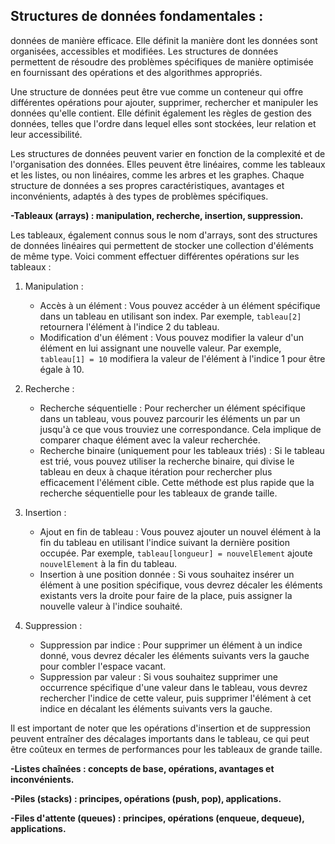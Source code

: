 ## **Structures de données fondamentales :**

données de manière efficace. Elle définit la manière dont les données sont organisées, accessibles et modifiées. Les structures de données permettent de résoudre des problèmes spécifiques de manière optimisée en fournissant des opérations et des algorithmes appropriés.

Une structure de données peut être vue comme un conteneur qui offre différentes opérations pour ajouter, supprimer, rechercher et manipuler les données qu'elle contient. Elle définit également les règles de gestion des données, telles que l'ordre dans lequel elles sont stockées, leur relation et leur accessibilité.

Les structures de données peuvent varier en fonction de la complexité et de l'organisation des données. Elles peuvent être linéaires, comme les tableaux et les listes, ou non linéaires, comme les arbres et les graphes. Chaque structure de données a ses propres caractéristiques, avantages et inconvénients, adaptés à des types de problèmes spécifiques.

**-Tableaux (arrays) : manipulation, recherche, insertion, suppression.**

Les tableaux, également connus sous le nom d'arrays, sont des structures de données linéaires qui permettent de stocker une collection d'éléments de même type. Voici comment effectuer différentes opérations sur les tableaux :

1. Manipulation :
   - Accès à un élément : Vous pouvez accéder à un élément spécifique dans un tableau en utilisant son index. Par exemple, `tableau[2]` retournera l'élément à l'indice 2 du tableau.
   - Modification d'un élément : Vous pouvez modifier la valeur d'un élément en lui assignant une nouvelle valeur. Par exemple, `tableau[1] = 10` modifiera la valeur de l'élément à l'indice 1 pour être égale à 10.

2. Recherche :
   - Recherche séquentielle : Pour rechercher un élément spécifique dans un tableau, vous pouvez parcourir les éléments un par un jusqu'à ce que vous trouviez une correspondance. Cela implique de comparer chaque élément avec la valeur recherchée.
   - Recherche binaire (uniquement pour les tableaux triés) : Si le tableau est trié, vous pouvez utiliser la recherche binaire, qui divise le tableau en deux à chaque itération pour rechercher plus efficacement l'élément cible. Cette méthode est plus rapide que la recherche séquentielle pour les tableaux de grande taille.

3. Insertion :
   - Ajout en fin de tableau : Vous pouvez ajouter un nouvel élément à la fin du tableau en utilisant l'indice suivant la dernière position occupée. Par exemple, `tableau[longueur] = nouvelElement` ajoute `nouvelElement` à la fin du tableau.
   - Insertion à une position donnée : Si vous souhaitez insérer un élément à une position spécifique, vous devrez décaler les éléments existants vers la droite pour faire de la place, puis assigner la nouvelle valeur à l'indice souhaité.

4. Suppression :
   - Suppression par indice : Pour supprimer un élément à un indice donné, vous devrez décaler les éléments suivants vers la gauche pour combler l'espace vacant.
   - Suppression par valeur : Si vous souhaitez supprimer une occurrence spécifique d'une valeur dans le tableau, vous devrez rechercher l'indice de cette valeur, puis supprimer l'élément à cet indice en décalant les éléments suivants vers la gauche.

Il est important de noter que les opérations d'insertion et de suppression peuvent entraîner des décalages importants dans le tableau, ce qui peut être coûteux en termes de performances pour les tableaux de grande taille.

**-Listes chaînées : concepts de base, opérations, avantages et inconvénients.**

**-Piles (stacks) : principes, opérations (push, pop), applications.**

**-Files d'attente (queues) : principes, opérations (enqueue, dequeue), applications.**